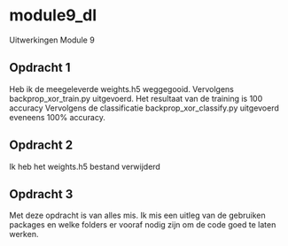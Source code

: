# module9_dl
Uitwerkingen Module 9
## Opdracht 1
Heb ik de meegeleverde weights.h5 weggegooid. Vervolgens backprop_xor_train.py uitgevoerd. Het resultaat van de training is 100 accuracy
Vervolgens de classificatie backprop_xor_classify.py uitgevoerd eveneens 100% accuracy.

## Opdracht 2
Ik heb het weights.h5 bestand verwijderd 

## Opdracht 3
Met deze opdracht is van alles mis. Ik mis een uitleg van de gebruiken packages en welke folders er vooraf nodig zijn om de code goed te laten werken.

